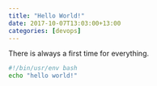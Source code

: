 ```yaml
---
title: "Hello World!"
date: 2017-10-07T13:03:00+13:00
categories: [devops]
---
```

There is always a first time for everything.
```bash
#!/bin/usr/env bash
echo "hello world!"
```
